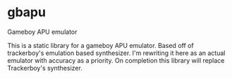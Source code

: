 # gbapu
Gameboy APU emulator

This is a static library for a gameboy APU emulator. Based off of trackerboy's emulation based synthesizer.
I'm rewriting it here as an actual emulator with accuracy as a priority. On completion this library
will replace Trackerboy's synthesizer.